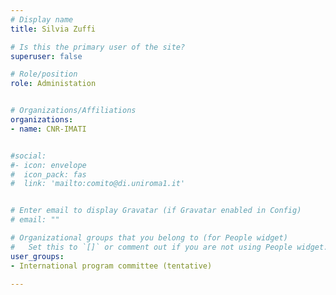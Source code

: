 ```yaml
---
# Display name
title: Silvia Zuffi

# Is this the primary user of the site?
superuser: false

# Role/position
role: Administation


# Organizations/Affiliations
organizations:
- name: CNR-IMATI


#social:
#- icon: envelope
#  icon_pack: fas
#  link: 'mailto:comito@di.uniroma1.it'


# Enter email to display Gravatar (if Gravatar enabled in Config)
# email: ""

# Organizational groups that you belong to (for People widget)
#   Set this to `[]` or comment out if you are not using People widget.
user_groups:
- International program committee (tentative)

---
```

